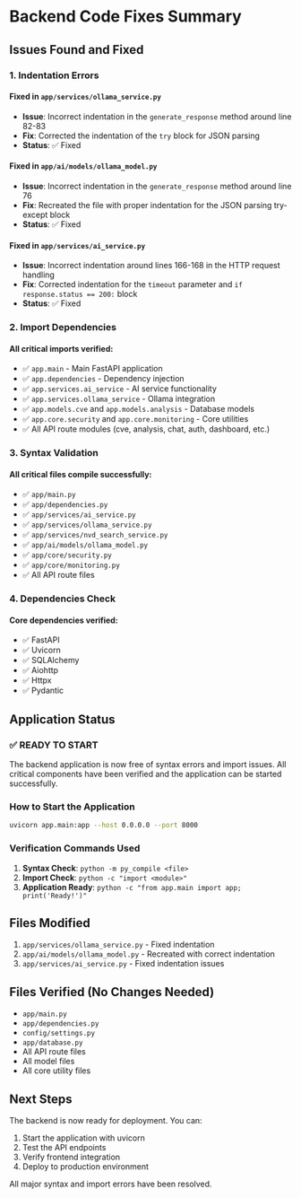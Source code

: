 # Backend Code Fixes Summary

## Issues Found and Fixed

### 1. Indentation Errors

#### Fixed in `app/services/ollama_service.py`
- **Issue**: Incorrect indentation in the `generate_response` method around line 82-83
- **Fix**: Corrected the indentation of the `try` block for JSON parsing
- **Status**: ✅ Fixed

#### Fixed in `app/ai/models/ollama_model.py`
- **Issue**: Incorrect indentation in the `generate_response` method around line 76
- **Fix**: Recreated the file with proper indentation for the JSON parsing try-except block
- **Status**: ✅ Fixed

#### Fixed in `app/services/ai_service.py`
- **Issue**: Incorrect indentation around lines 166-168 in the HTTP request handling
- **Fix**: Corrected indentation for the `timeout` parameter and `if response.status == 200:` block
- **Status**: ✅ Fixed

### 2. Import Dependencies

#### All critical imports verified:
- ✅ `app.main` - Main FastAPI application
- ✅ `app.dependencies` - Dependency injection
- ✅ `app.services.ai_service` - AI service functionality
- ✅ `app.services.ollama_service` - Ollama integration
- ✅ `app.models.cve` and `app.models.analysis` - Database models
- ✅ `app.core.security` and `app.core.monitoring` - Core utilities
- ✅ All API route modules (cve, analysis, chat, auth, dashboard, etc.)

### 3. Syntax Validation

#### All critical files compile successfully:
- ✅ `app/main.py`
- ✅ `app/dependencies.py`
- ✅ `app/services/ai_service.py`
- ✅ `app/services/ollama_service.py`
- ✅ `app/services/nvd_search_service.py`
- ✅ `app/ai/models/ollama_model.py`
- ✅ `app/core/security.py`
- ✅ `app/core/monitoring.py`
- ✅ All API route files

### 4. Dependencies Check

#### Core dependencies verified:
- ✅ FastAPI
- ✅ Uvicorn
- ✅ SQLAlchemy
- ✅ Aiohttp
- ✅ Httpx
- ✅ Pydantic

## Application Status

### ✅ READY TO START
The backend application is now free of syntax errors and import issues. All critical components have been verified and the application can be started successfully.

### How to Start the Application

```bash
uvicorn app.main:app --host 0.0.0.0 --port 8000
```

### Verification Commands Used

1. **Syntax Check**: `python -m py_compile <file>`
2. **Import Check**: `python -c "import <module>"`
3. **Application Ready**: `python -c "from app.main import app; print('Ready!')"`

## Files Modified

1. `app/services/ollama_service.py` - Fixed indentation
2. `app/ai/models/ollama_model.py` - Recreated with correct indentation
3. `app/services/ai_service.py` - Fixed indentation issues

## Files Verified (No Changes Needed)

- `app/main.py`
- `app/dependencies.py`
- `config/settings.py`
- `app/database.py`
- All API route files
- All model files
- All core utility files

## Next Steps

The backend is now ready for deployment. You can:

1. Start the application with uvicorn
2. Test the API endpoints
3. Verify frontend integration
4. Deploy to production environment

All major syntax and import errors have been resolved. 